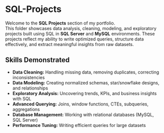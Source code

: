 # SQL-Projects
Welcome to the **SQL Projects** section of my portfolio.  
This folder showcases data analysis, cleaning, modeling, and exploratory projects built using SQL in **SQL Server** and **MySQL** environments. These projects reflect my ability to write optimized queries, structure data effectively, and extract meaningful insights from raw datasets.

## Skills Demonstrated

- **Data Cleaning:** Handling missing data, removing duplicates, correcting inconsistencies  
- **Data Modeling:** Creating normalized schemas, star/snowflake designs, and relationships  
- **Exploratory Analysis:** Uncovering trends, KPIs, and business insights with SQL  
- **Advanced Querying:** Joins, window functions, CTEs, subqueries, aggregations  
- **Database Management:** Working with relational databases (MySQL, SQL Server)  
- **Performance Tuning:** Writing efficient queries for large datasets  
